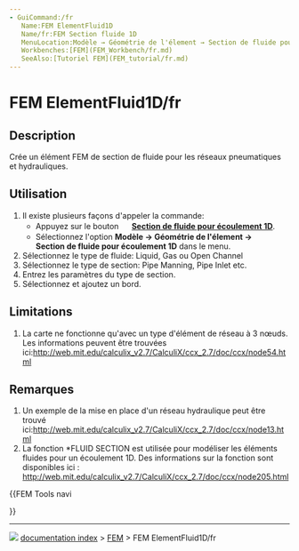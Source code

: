 ```yaml
---
- GuiCommand:/fr
   Name:FEM ElementFluid1D
   Name/fr:FEM Section fluide 1D
   MenuLocation:Modèle → Géométrie de l'élement → Section de fluide pour écoulement 1D
   Workbenches:[FEM](FEM_Workbench/fr.md)
   SeeAlso:[Tutoriel FEM](FEM_tutorial/fr.md)
---
```


# FEM ElementFluid1D/fr

## Description

Crée un élément FEM de section de fluide pour les réseaux pneumatiques et hydrauliques.

## Utilisation

1.  Il existe plusieurs façons d\'appeler la commande:
    -   Appuyez sur le bouton **<img src="images/FEM_ElementFluid1D.svg" width=16px> [Section de fluide pour écoulement 1D](FEM_ElementFluid1D/fr.md)**.
    -   Sélectionnez l\'option **Modèle → Géométrie de l'élement → <img src="images/FEM_ElementFluid1D.svg" width=16px> Section de fluide pour écoulement 1D** dans le menu.
2.  Sélectionnez le type de fluide: Liquid, Gas ou Open Channel
3.  Sélectionnez le type de section: Pipe Manning, Pipe Inlet etc.
4.  Entrez les paramètres du type de section.
5.  Sélectionnez et ajoutez un bord.

## Limitations

1.  La carte ne fonctionne qu\'avec un type d\'élément de réseau à 3 nœuds. Les informations peuvent être trouvées ici:<http://web.mit.edu/calculix_v2.7/CalculiX/ccx_2.7/doc/ccx/node54.html>

## Remarques

1.  Un exemple de la mise en place d\'un réseau hydraulique peut être trouvé ici:<http://web.mit.edu/calculix_v2.7/CalculiX/ccx_2.7/doc/ccx/node13.html>
2.  La fonction \*FLUID SECTION est utilisée pour modéliser les éléments fluides pour un écoulement 1D. Des informations sur la fonction sont disponibles ici : <http://web.mit.edu/calculix_v2.7/CalculiX/ccx_2.7/doc/ccx/node205.html>





{{FEM Tools navi

}}



---
![](images/Right_arrow.png) [documentation index](../README.md) > [FEM](Category_FEM.md) > FEM ElementFluid1D/fr
